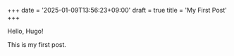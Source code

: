 +++
date = '2025-01-09T13:56:23+09:00'
draft = true
title = 'My First Post'
+++

Hello, Hugo!

This is my first post.
